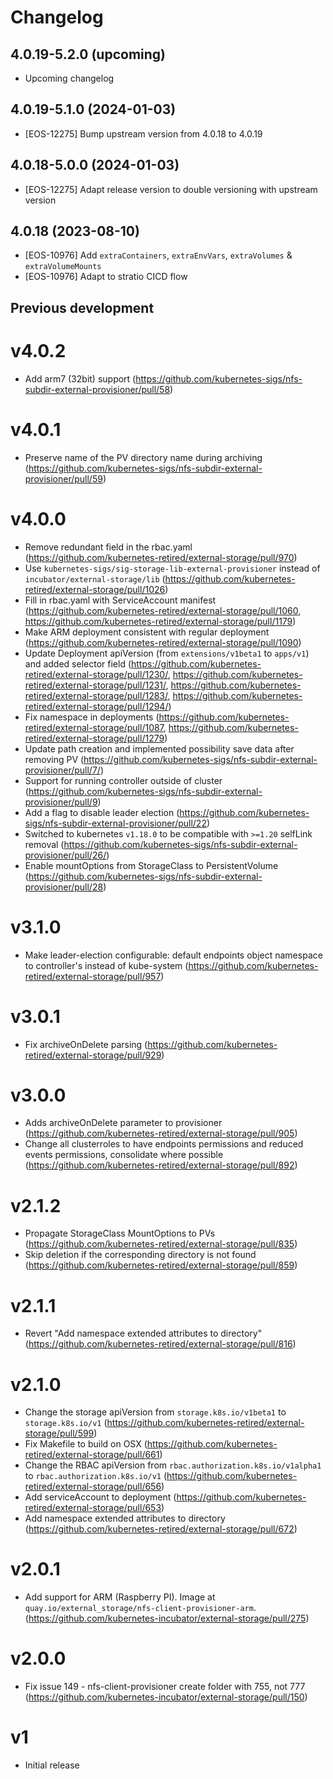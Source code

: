 # Changelog

## 4.0.19-5.2.0 (upcoming)

* Upcoming changelog

## 4.0.19-5.1.0 (2024-01-03)

* [EOS-12275] Bump upstream version from 4.0.18 to 4.0.19 

## 4.0.18-5.0.0 (2024-01-03)

* [EOS-12275] Adapt release version to double versioning with upstream version

## 4.0.18 (2023-08-10)

* [EOS-10976] Add `extraContainers`, `extraEnvVars`, `extraVolumes` & `extraVolumeMounts`
* [EOS-10976] Adapt to stratio CICD flow

## Previous development

# v4.0.2
- Add arm7 (32bit) support (https://github.com/kubernetes-sigs/nfs-subdir-external-provisioner/pull/58)

# v4.0.1
- Preserve name of the PV directory name during archiving (https://github.com/kubernetes-sigs/nfs-subdir-external-provisioner/pull/59)

# v4.0.0
- Remove redundant field in the rbac.yaml (https://github.com/kubernetes-retired/external-storage/pull/970)
- Use `kubernetes-sigs/sig-storage-lib-external-provisioner` instead of `incubator/external-storage/lib` (https://github.com/kubernetes-retired/external-storage/pull/1026)
- Fill in rbac.yaml with ServiceAccount manifest (https://github.com/kubernetes-retired/external-storage/pull/1060, https://github.com/kubernetes-retired/external-storage/pull/1179)
- Make ARM deployment consistent with regular deployment (https://github.com/kubernetes-retired/external-storage/pull/1090)
- Update Deployment apiVersion (from `extensions/v1beta1` to `apps/v1`) and added selector field (https://github.com/kubernetes-retired/external-storage/pull/1230/, https://github.com/kubernetes-retired/external-storage/pull/1231/, https://github.com/kubernetes-retired/external-storage/pull/1283/, https://github.com/kubernetes-retired/external-storage/pull/1294/)
- Fix namespace in deployments (https://github.com/kubernetes-retired/external-storage/pull/1087, https://github.com/kubernetes-retired/external-storage/pull/1279)
- Update path creation and implemented possibility save data after removing PV (https://github.com/kubernetes-sigs/nfs-subdir-external-provisioner/pull/7/)
- Support for running controller outside of cluster (https://github.com/kubernetes-sigs/nfs-subdir-external-provisioner/pull/9)
- Add a flag to disable leader election (https://github.com/kubernetes-sigs/nfs-subdir-external-provisioner/pull/22)
- Switched to kubernetes `v1.18.0` to be compatible with `>=1.20` selfLink removal (https://github.com/kubernetes-sigs/nfs-subdir-external-provisioner/pull/26/)
- Enable mountOptions from StorageClass to PersistentVolume (https://github.com/kubernetes-sigs/nfs-subdir-external-provisioner/pull/28)

# v3.1.0
- Make leader-election configurable: default endpoints object namespace to controller's instead of kube-system (https://github.com/kubernetes-retired/external-storage/pull/957)

# v3.0.1
- Fix archiveOnDelete parsing (https://github.com/kubernetes-retired/external-storage/pull/929)

# v3.0.0
- Adds archiveOnDelete parameter to provisioner (https://github.com/kubernetes-retired/external-storage/pull/905)
- Change all clusterroles to have endpoints permissions and reduced events permissions, consolidate where possible (https://github.com/kubernetes-retired/external-storage/pull/892)

# v2.1.2
- Propagate StorageClass MountOptions to PVs (https://github.com/kubernetes-retired/external-storage/pull/835)
- Skip deletion if the corresponding directory is not found (https://github.com/kubernetes-retired/external-storage/pull/859)

# v2.1.1
- Revert "Add namespace extended attributes to directory" (https://github.com/kubernetes-retired/external-storage/pull/816)

# v2.1.0
- Change the storage apiVersion from `storage.k8s.io/v1beta1` to `storage.k8s.io/v1` (https://github.com/kubernetes-retired/external-storage/pull/599)
- Fix Makefile to build on OSX (https://github.com/kubernetes-retired/external-storage/pull/661)
- Change the RBAC apiVersion from `rbac.authorization.k8s.io/v1alpha1` to `rbac.authorization.k8s.io/v1` (https://github.com/kubernetes-retired/external-storage/pull/656)
- Add serviceAccount to deployment (https://github.com/kubernetes-retired/external-storage/pull/653)
- Add namespace extended attributes to directory (https://github.com/kubernetes-retired/external-storage/pull/672)

# v2.0.1
- Add support for ARM (Raspberry PI). Image at `quay.io/external_storage/nfs-client-provisioner-arm`. (https://github.com/kubernetes-incubator/external-storage/pull/275)

# v2.0.0
- Fix issue 149 - nfs-client-provisioner create folder with 755, not 777 (https://github.com/kubernetes-incubator/external-storage/pull/150)

# v1
- Initial release
